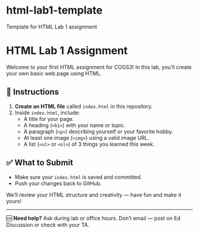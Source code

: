 # html-lab1-template
Template for HTML Lab 1 assignment 
# HTML Lab 1 Assignment

Welcome to your first HTML assignment for COGS3! In this lab, you’ll create your own basic web page using HTML.

## 🔧 Instructions

1. **Create an HTML file** called `index.html` in this repository.
2. Inside `index.html`, include:
   - A title for your page.
   - A heading (`<h1>`) with your name or topic.
   - A paragraph (`<p>`) describing yourself or your favorite hobby.
   - At least one image (`<img>`) using a valid image URL.
   - A list (`<ul>` or `<ol>`) of 3 things you learned this week.

## ✅ What to Submit

- Make sure your `index.html` is saved and committed.
- Push your changes back to GitHub.

We’ll review your HTML structure and creativity — have fun and make it yours!

---

🆘 **Need help?** Ask during lab or office hours. Don’t email — post on Ed Discussion or check with your TA.
